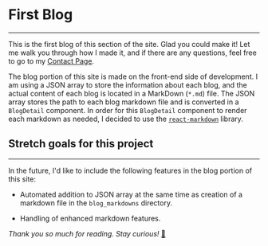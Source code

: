 # First Blog

---

This is the first blog of this section of the site. Glad you could make it! Let me walk you through how I made it, and if there are any questions, feel free to go to my [Contact Page](https://charleskanoy.com/contact).

The blog portion of this site is made on the front-end side of development. I am using a JSON array to store the information about each blog, and the actual content of each blog is located in a MarkDown (`*.md`) file. The JSON array stores the path to each blog markdown file and is converted in a `BlogDetail` component. In order for this `BlogDetail` component to render each markdown as needed, I decided to use the [`react-markdown`](https://github.com/remarkjs/react-markdown) library.

## Stretch goals for this project

---

In the future, I'd like to include the following features in the blog portion of this site:

- Automated addition to JSON array at the same time as creation of a markdown file in the `blog_markdowns` directory.

- Handling of enhanced markdown features.

*Thank you so much for reading. Stay curious!* [👾](https://i.imgur.com/v7c1kEZ.gif)
